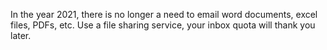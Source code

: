 In the year 2021, there is no longer a need to email word documents, excel files, PDFs, etc.  Use a file sharing service, your inbox quota will thank you later.